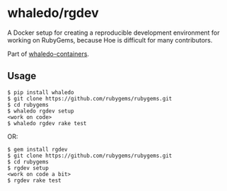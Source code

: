 # whaledo/rgdev

A Docker setup for creating a reproducible development environment for
working on RubyGems, because Hoe is difficult for many contributors.

Part of [whaledo-containers](https://github.com/duckinator/whaledo-containers).

## Usage

    $ pip install whaledo
    $ git clone https://github.com/rubygems/rubygems.git
    $ cd rubygems
    $ whaledo rgdev setup
    <work on code>
    $ whaledo rgdev rake test

OR:

    $ gem install rgdev
    $ git clone https://github.com/rubygems/rubygems.git
    $ cd rubygems
    $ rgdev setup
    <work on code a bit>
    $ rgdev rake test
